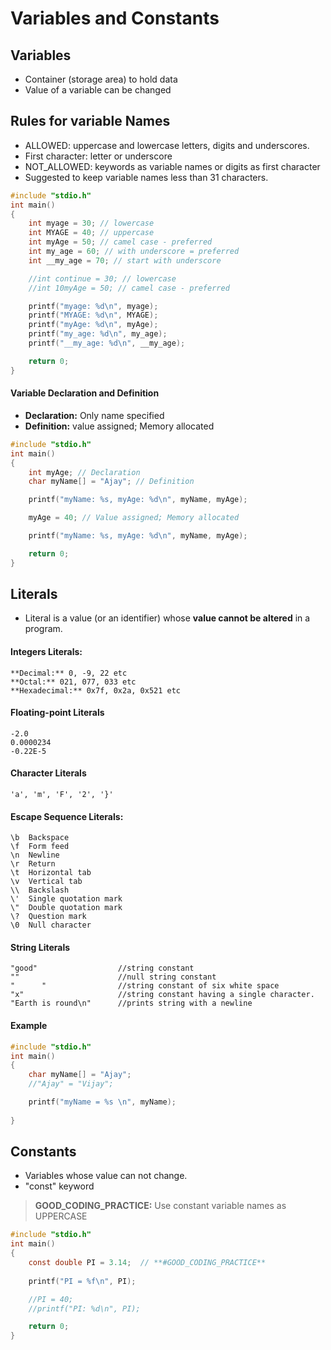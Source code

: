 # Variables and Constants

## Variables

- Container (storage area) to hold data
- Value of a variable can be changed

## Rules for variable Names
-  ALLOWED: uppercase and lowercase letters, digits and underscores.
- First character: letter or underscore
- NOT_ALLOWED: keywords as variable names or digits as first character
- Suggested to keep variable names less than 31 characters.

```c
#include "stdio.h"
int main() 
{
    int myage = 30; // lowercase
    int MYAGE = 40; // uppercase
    int myAge = 50; // camel case - preferred
    int my_age = 60; // with underscore = preferred
    int __my_age = 70; // start with underscore

    //int continue = 30; // lowercase
    //int 10myAge = 50; // camel case - preferred    

    printf("myage: %d\n", myage);
    printf("MYAGE: %d\n", MYAGE);
    printf("myAge: %d\n", myAge);
    printf("my_age: %d\n", my_age);
    printf("__my_age: %d\n", __my_age);

    return 0;
}
```

#### Variable Declaration and Definition

- **Declaration:** Only name specified
- **Definition:** value assigned; Memory allocated

```c
#include "stdio.h"
int main()
{
    int myAge; // Declaration
    char myName[] = "Ajay"; // Definition

    printf("myName: %s, myAge: %d\n", myName, myAge);

    myAge = 40; // Value assigned; Memory allocated

    printf("myName: %s, myAge: %d\n", myName, myAge);

    return 0;
}
```


## Literals

- Literal is a value (or an identifier) whose **value cannot be altered** in a program.

#### Integers Literals: 

```
**Decimal:** 0, -9, 22 etc
**Octal:** 021, 077, 033 etc
**Hexadecimal:** 0x7f, 0x2a, 0x521 etc
```

#### Floating-point Literals

```
-2.0
0.0000234
-0.22E-5
```

#### Character Literals

```
'a', 'm', 'F', '2', '}'
```

#### Escape Sequence Literals:

```
\b	Backspace
\f	Form feed
\n	Newline
\r	Return
\t	Horizontal tab
\v	Vertical tab
\\	Backslash
\'	Single quotation mark
\"	Double quotation mark
\?	Question mark
\0	Null character
```

#### String Literals

```
"good"                  //string constant
""                      //null string constant
"      "                //string constant of six white space
"x"                     //string constant having a single character.
"Earth is round\n"      //prints string with a newline
```

#### Example
```c
#include "stdio.h"
int main() 
{
    char myName[] = "Ajay";
    //"Ajay" = "Vijay";

    printf("myName = %s \n", myName);
  
}
```

## Constants
- Variables whose value can not change.
- "const" keyword

> **GOOD_CODING_PRACTICE:** Use constant variable names as UPPERCASE

```c
#include "stdio.h"
int main() 
{
    const double PI = 3.14;  // **#GOOD_CODING_PRACTICE**
    
    printf("PI = %f\n", PI);

    //PI = 40;
    //printf("PI: %d\n", PI);

    return 0;
}
```







